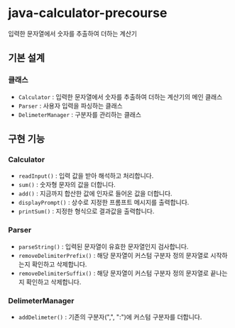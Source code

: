 # java-calculator-precourse

입력한 문자열에서 숫자를 추출하여 더하는 계산기

## 기본 설계

### 클래스

- `Calculator` : 입력한 문자열에서 숫자를 추출하여 더하는 계산기의 메인 클래스
- `Parser` : 사용자 입력을 파싱하는 클래스
- `DelimeterManager` : 구분자를 관리하는 클래스

## 구현 기능

### Calculator

- `readInput()` : 입력 값을 받아 해석하고 처리합니다.
- `sum()` : 숫자형 문자의 값을 더합니다.
- `add()` : 지금까지 합산한 값에 인자로 들어온 값을 더합니다.
- `displayPrompt()` : 상수로 지정한 프롬프트 메시지를 출력합니다.
- `printSum()` : 지정한 형식으로 결과값을 출력합니다.

### Parser

- `parseString()` : 입력된 문자열이 유효한 문자열인지 검사합니다.
- `removeDelimiterPrefix()` : 해당 문자열이 커스텀 구분자 정의 문자열로 시작하는지 확인하고 삭제합니다.
- `removeDelimiterSuffix()` : 해당 문자열이 커스텀 구분자 정의 문자열로 끝나는지 확인하고 삭제합니다.

### DelimeterManager

- `addDelimeter()` : 기존의 구분자(",", ":")에 커스텀 구분자를 더합니다.
